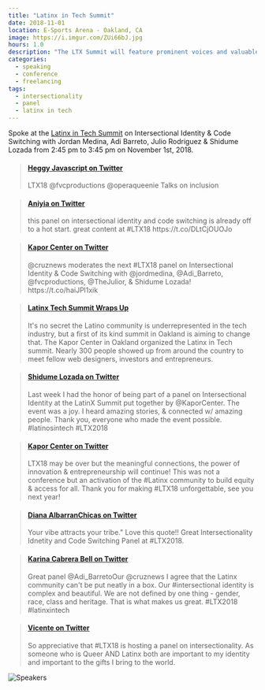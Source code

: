 ```yaml
---
title: "Latinx in Tech Summit"
date: 2018-11-01
location: E-Sports Arena - Oakland, CA
image: https://i.imgur.com/ZUi66bJ.jpg
hours: 1.0
description: "The LTX Summit will feature prominent voices and valuable curated programming, we will explore emerging tech, opportunities, access, advocacy, mindfulness, and identity."
categories:
  - speaking
  - conference
  - freelancing
tags:
  - intersectionality
  - panel
  - latinx in tech
---
```


Spoke at the [Latinx in Tech Summit](https://ltx-latinx-in-tech-summit.eventcreate.com/) on Intersectional Identity & Code Switching with Jordan Medina, Adi Barreto, Julio Rodriguez & Shidume Lozada from 2:45 pm to 3:45 pm on November 1st, 2018.

<blockquote class="embedly-card" data-card-controls="0"><h4><a href="https://twitter.com/heggyhere/status/1058116873311535104">Heggy Javascript on Twitter</a></h4><p>LTX18 @fvcproductions @operaqueenie Talks on inclusion</p></blockquote>
<script async src="//cdn.embedly.com/widgets/platform.js" charset="UTF-8"></script>

<blockquote class="embedly-card" data-card-controls="0"><h4><a href="https://twitter.com/operaqueenie/status/1058117519104331779">Aniyia on Twitter</a></h4><p>this panel on intersectional identity and code switching is already off to a hot start. great content at #LTX18 https://t.co/DLtCjOUOJo</p></blockquote>
<script async src="//cdn.embedly.com/widgets/platform.js" charset="UTF-8"></script>

<blockquote class="embedly-card" data-card-controls="0"><h4><a href="https://twitter.com/KaporCenter/status/1058117809660514304">Kapor Center on Twitter</a></h4><p>@cruznews moderates the next #LTX18 panel on Intersectional Identity &amp; Code Switching with @jordmedina, @Adi_Barreto, @fvcproductions, @TheJulior, &amp; Shidume Lozada! https://t.co/haiJPl1xik</p></blockquote>
<script async src="//cdn.embedly.com/widgets/platform.js" charset="UTF-8"></script>

<blockquote class="embedly-card" data-card-controls="0"><h4><a href="https://www.nbcbayarea.com/on-air/as-seen-on/Latinx-Tech-Summit-Wraps-Up_Bay-Area-499470651.html">Latinx Tech Summit Wraps Up</a></h4><p>It's no secret the Latino community is underrepresented in the tech industry, but a first of its kind summit in Oakland is aiming to change that. The Kapor Center in Oakland organized the Latinx in Tech summit. Nearly 300 people showed up from around the country to meet fellow web designers, investors and entrepreneurs.</p></blockquote>
<script async src="//cdn.embedly.com/widgets/platform.js" charset="UTF-8"></script>

<blockquote class="embedly-card" data-card-controls="0"><h4><a href="https://twitter.com/shidume/status/1060732915674308608">Shidume Lozada on Twitter</a></h4><p>Last week I had the honor of being part of a panel on Intersectional Identity at the LatinX Summit put together by @KaporCenter. The event was a joy. I heard amazing stories, &amp; connected w/ amazing people. Thank you, everyone who made the event possible. #latinosintech #LTX2018</p></blockquote>
<script async src="//cdn.embedly.com/widgets/platform.js" charset="UTF-8"></script>

<blockquote class="embedly-card" data-card-controls="0"><h4><a href="https://twitter.com/KaporCenter/status/1060226977783672833">Kapor Center on Twitter</a></h4><p>LTX18 may be over but the meaningful connections, the power of innovation &amp; entrepreneurship will continue! This was not a conference but an activation of the #Latinx community to build equity &amp; access for all. Thank you for making #LTX18 unforgettable, see you next year!</p></blockquote>
<script async src="//cdn.embedly.com/widgets/platform.js" charset="UTF-8"></script>

<blockquote class="embedly-card" data-card-controls="0"><h4><a href="https://twitter.com/DAlbarranChicas/status/1058133284087980032">Diana AlbarranChicas on Twitter</a></h4><p>Your vibe attracts your tribe." Love this quote!! Great Intersectionality Idnetity and Code Switching Panel at #LTX2018.</p></blockquote>
<script async src="//cdn.embedly.com/widgets/platform.js" charset="UTF-8"></script>

<blockquote class="embedly-card" data-card-controls="0"><h4><a href="https://twitter.com/KarinaCBell/status/1058123048816013312">Karina Cabrera Bell on Twitter</a></h4><p>Great panel @Adi_BarretoOur @cruznews I agree that the Latinx community can't be put neatly in a box. Our #intersectional identity is complex and beautiful. We are not defined by one thing - gender, race, class and heritage. That is what makes us great. #LTX2018 #latinxintech</p></blockquote>
<script async src="//cdn.embedly.com/widgets/platform.js" charset="UTF-8"></script>

<blockquote class="embedly-card" data-card-controls="0"><h4><a href="https://twitter.com/vicentespeaks/status/1058117535407587328">Vicente on Twitter</a></h4><p>So appreciative that #LTX18 is hosting a panel on intersectionality. As someone who is Queer AND Latinx both are important to my identity and important to the gifts I bring to the world.</p></blockquote>
<script async src="//cdn.embedly.com/widgets/platform.js" charset="UTF-8"></script>

![Speakers](https://i.imgur.com/tBzUMtu.jpg)
